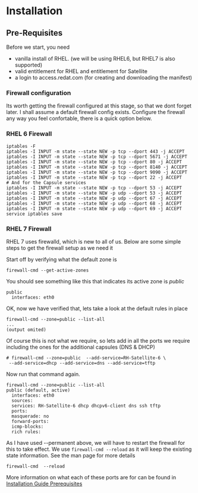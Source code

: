 # Installation

## Pre-Requisites

Before we start, you need

* vanilla install of RHEL. (we will be using RHEL6, but RHEL7 is also supported)
* valid entitlement for RHEL and entitlement for Satellite
* a login to access.redat.com (for creating and downloading the manifest)

### Firewall configuration

Its worth getting the firewall configured at this stage, so that we dont forget later. I shall assume a default firewall config exists. Configure the firewall any way you feel confortable, there is a quick option below.

### RHEL 6 Firewall
```
iptables -F
iptables -I INPUT -m state --state NEW -p tcp --dport 443 -j ACCEPT
iptables -I INPUT -m state --state NEW -p tcp --dport 5671 -j ACCEPT
iptables -I INPUT -m state --state NEW -p tcp --dport 80 -j ACCEPT
iptables -I INPUT -m state --state NEW -p tcp --dport 8140 -j ACCEPT
iptables -I INPUT -m state --state NEW -p tcp --dport 9090 -j ACCEPT
iptables -I INPUT -m state --state NEW -p tcp --dport 22 -j ACCEPT
# And for the Capsule services
iptables -I INPUT -m state --state NEW -p tcp --dport 53 -j ACCEPT
iptables -I INPUT -m state --state NEW -p udp --dport 53 -j ACCEPT
iptables -I INPUT -m state --state NEW -p udp --dport 67 -j ACCEPT
iptables -I INPUT -m state --state NEW -p udp --dport 68 -j ACCEPT
iptables -I INPUT -m state --state NEW -p udp --dport 69 -j ACCEPT
service iptables save
```

### RHEL 7 Firewall
RHEL 7 uses firewalld, which is new to all of us. Below are some simple steps to get the firewall setup as we need it

Start off by verifying what the default zone is

```
firewall-cmd --get-active-zones
```

You should see something like this that indicates its active zone is *public*

```
public
  interfaces: eth0
```

OK, now we have verified that, lets take a look at the default rules in place

```
firewall-cmd --zone=public --list-all
...
(output omited)
```


Of course this is not what we require, so lets add in all the ports we require including the ones for the additional capsules (DNS & DHCP)


```
# firewall-cmd --zone=public  --add-service=RH-Satellite-6 \
 --add-service=dhcp --add-service=dns --add-service=tftp
```

Now run that command again.

```
firewall-cmd --zone=public --list-all
public (default, active)
  interfaces: eth0
  sources: 
  services: RH-Satellite-6 dhcp dhcpv6-client dns ssh tftp
  ports: 
  masquerade: no
  forward-ports: 
  icmp-blocks: 
  rich rules: 
```


As I have used --permanent above, we will have to restart the firewall for this to take effect. We use ```firewall-cmd --reload``` as it will keep the existing state information.  See the man page for more details

```
firewall-cmd  --reload 
```



More information on what each of these ports are for can be found  in [Installation Guide Prerequisites](https://access.redhat.com/documentation/en-US/Red_Hat_Satellite/6.0/html-single/Installation_Guide/index.html#Prerequisites3)
